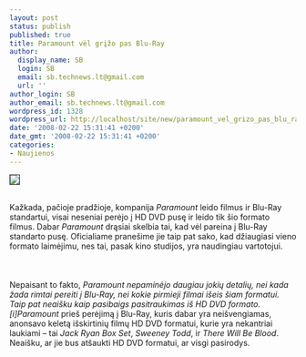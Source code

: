 ```yaml
---
layout: post
status: publish
published: true
title: Paramount vėl grįžo pas Blu-Ray
author:
  display_name: SB
  login: SB
  email: sb.technews.lt@gmail.com
  url: ''
author_login: SB
author_email: sb.technews.lt@gmail.com
wordpress_id: 1328
wordpress_url: http://localhost/site/new/paramount_vel_grizo_pas_blu_ray/
date: '2008-02-22 15:31:41 +0200'
date_gmt: '2008-02-22 15:31:41 +0200'
categories:
- Naujienos
---
```

<div class="imgright"><img src="http://tbn0.google.com/images?q=tbn:AkP8MpT6WYEyCM:http://www.drummondcomms.com/images/entertainment/Paramount_Logo.gif" border="1"></div>
<p><br>Kažkada, pačioje pradžioje, kompanija <i>Paramount</i> leido filmus ir Blu-Ray standartui, visai neseniai perėjo į HD DVD pusę ir leido tik šio formato filmus. Dabar <i>Paramount</i> drąsiai skelbia tai, kad vėl pareina į Blu-Ray standarto pusę. Oficialiame pranešime jie taip pat sako, kad džiaugiasi vieno formato laimėjimu, nes tai, pasak kino studijos, yra naudingiau vartotojui.<br />
<br><br />
<br>Nepaisant to fakto, <i>Paramount nepaminėjo daugiau jokių detalių, nei kada žada rimtai pereiti į Blu-Ray, nei kokie pirmieji filmai išeis šiam formatui. Taip pat neaišku kaip pasibaigs pasitraukimas iš HD DVD formato. [i]Paramount</i> prieš perėjimą į Blu-Ray, kuris dabar yra neišvengiamas, anonsavo keletą išskirtinių filmų HD DVD formatui, kurie yra nekantriai laukiami – tai <i>Jack Ryan Box Set</i>, <i>Sweeney Todd</i>, ir <i>There Will Be Blood</i>. Neaišku, ar jie bus atšaukti HD DVD formatui, ar visgi pasirodys.<br />
<br></p>
